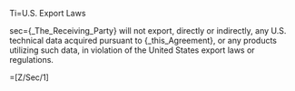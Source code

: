Ti=U.S. Export Laws

sec={_The_Receiving_Party} will not export, directly or indirectly, any U.S. technical data acquired pursuant to {_this_Agreement}, or any products utilizing such data, in violation of the United States export laws or regulations.

=[Z/Sec/1]
